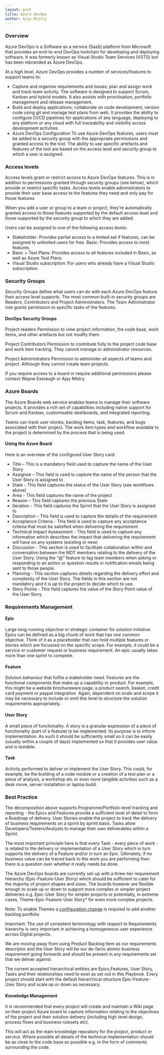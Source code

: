 ```yaml
---
layout: post
title: Azure DevOps
author: Ajay Mistry
---
```

### Overview

Azure DevOps is a Software as a service (SaaS) platform from Microsoft that provides an end-to-end DevOps toolchain for developing and deploying software. It was formerly known as Visual Studio Team Services (VSTS) but has been rebranded as Azure DevOps.

At a high level, Azure DevOps provides a number of services/features to support teams to:

*   Capture and organise requirements and issues; plan and assign work and track team activity. The software is designed to support Scrum, Kanban and hybrid models. It also assists with prioritisation, portfolio management and release management.
*   Build and deploy applications; collaborate on code development; version code using git and manage test plans from web. It provides the ability to configure CI/CD pipelines for applications of any language, deploying to any platform or any cloud with full traceability and visibility across development activities
*   Azure DevOps Configuration To use Azure DevOps features, users must be added to a security group with the appropriate permissions and granted access to the tool. The ability to use specific artefacts and features of the tool are based on the access level and security group to which a user is assigned.

### Access levels

Access levels grant or restrict access to Azure DevOps features. This is in addition to permissions granted through security groups (see below), which provide or restrict specific tasks. Access levels enable administrators to provide their user base access to the features they need and only pay for those features.

When you add a user or group to a team or project, they're automatically granted access to those features supported by the default access level and those supported by the security group to which they are added.

Users can be assigned to one of the following access levels:

*   Stakeholder: Provides partial access to a limited set if features, can be assigned to unlimited users for free. Basic: Provides access to most features.
*   Basic + Test Plans: Provides access to all features included in Basic, as well as Azure Test Plans.
*   Visual Studio subscription: For users who already have a Visual Studio subscription.

### Security Groups

Security Groups define what users can do with each Azure DevOps feature their access level supports. The most common built-in security groups are Readers, Contributors and Project Administrators. The Team Administrator role grants permission to specific tasks of the features.

#### DevOps Security Groups

Project readers Permission to view project information, the code base, work items, and other artefacts but not modify them.

Project Contributors Permission to contribute fully to the project code base and work item tracking. They cannot manage or administrator resources.

Project Administrators Permission to administer all aspects of teams and project. Although they cannot create team projects.

If you require access to a board or require additional permissions please contact Wayne Eastaugh or Ajay Mistry.

### Azure Boards

The Azure Boards web service enables teams to manage their software projects. It provides a rich set of capabilities including native support for Scrum and Kanban, customisable dashboards, and integrated reporting.

Teams can track user stories, backlog items, task, features, and bugs associated with their project. The work item types and workflow available to the project is determined by the process that is being used.

#### Using the Azure Board

Here is an overview of the configured User Story card:

*   Title – This is a mandatory field used to capture the name of the User Story
*   Assignee – This field is used to capture the name of the person that the User Story is assigned to
*   State - This field captures the status of the User Story (see workflows above)
*   Area - This field captures the name of the project
*   Reason – This field captures the previous State
*   Iteration – This field captures the Sprint that the User Story is assigned to
*   Description – This field is used to capture the details of the requirement
*   Acceptance Criteria - This field is used to capture any acceptance criteria that must be satisfied when delivering the requirement
*   Technical Impact Assessment - This field is used to capture any information which describes the impact that delivering the requirement will have on any systems (existing or new)
*   Discussion - This section is used to facilitate collaboration within and conversation between the MDT members relating to the delivery of the User Story. Using the “@” feature to tag team members when asking or responding to an action or question results in notification emails being sent to those people.
*   Planning - This section captures details regarding the delivery effort and complexity of the User Story. The fields in this section are not mandatory and it is up to the project to decide which to use.
*   Story Points - This field captures the value of the Story Point value of the User Story.

### Requirements Management

#### ​​​​​​​Epic

Large long-running objective or strategic container for solution initiative. Epics can be defined as a big chunk of work that has one common objective. Think of it as a placeholder that can hold multiple features or stories which are focussed on the specific scope. For example, it could be a service or customer request or business requirement. An epic usually takes more than one sprint to complete.

#### Feature

Solution behaviour that fulfils a stakeholder need. Features are the functional components that make up a capability or product. For example, this might be a website brochureware page, a product search, basket, credit card payment or paypal integration. Again, dependent on scale and scope it may be necessary to include or omit this level to structure the solution requirements appropriately.

#### User Story

A small piece of functionality. A story is a granular expression of a piece of functionality (part of a feature) to be implemented. Its purpose is to inform implementation. As such it should be sufficiently small so it can be easily (usually within a couple of days) implemented so that it provides user value and is testable.

#### Task

Activity performed to deliver or implement the User Story. This could, for example, be the building of a code module or a creation of a test plan or a piece of analysis, a workshop etc or even more tangible activities such as a desk move, server installation or laptop build.

### Best Practice

The decomposition above supports Programme/Portfolio-level tracking and reporting - the Epics and Features provide a sufficient level of detail to form a Roadmap of delivery. User Stories enable the project to track the delivery of business requirements on a sprint by sprint basis. Tasks allow Developers/Testers/Analysts to manage their own deliverables within a Sprint.

The most important principle here is that every Task - every piece of work - is related to the delivery or implementation of a User Story which in turn supports the delivery of a Feature and/or in turn an Epic. Ultimately, if no business value can be traced back to the work you are performing then there is a question over whether it really needs be done.

The Azure DevOps boards are currently set-up with a three-tier requirement hierarchy (Epic-Feature-User Story) which should be sufficient to cater for the majority of project shapes and sizes. The boards however are flexible enough to scale up or down to support more complex or simpler project deliveries e.g. Epic-User Story for simpler projects or potentially, in extreme cases, Theme-Epic-Feature-User Story\* for even more complex projects.

Note: To enable Themes a [configuration change](ttps://docs.microsoft.com/en-us/azure/devops/organizations/settings/work/customize-process-backlogs-boards?view=azure-devops#add-portfolio-backlog) is required to add another backlog portfolio

Important: The use of consistent terminology with respect to Requirements hierarchy is very important in achieving a homogeneous user experience across Digital projects.

We are moving away from using Product Backlog Item as our requirements descriptor and the User Story will be our de-facto atomic business requirement going forwards and should be present in any requirements set that we deliver against.

The current accepted hierarchical entities are Epics,Features, User Story, Tasks and their relationships need to exist as set out in this Playbook. Every project should start with the default hierarchical structure Epic-Feature-User Story and scale up or down as necessary.

#### Knowledge Management

It is recommended that every project will create and maintain a Wiki page on their project Azure board to capture information relating to the objectives of the project and their solution delivery (including high level design, process flows and business rulesets etc).

This will act as the main knowledge repository for the project, product or service. Where possible all details of the technical implementation should be as close to the code base as possible e.g. in the form of comments surrounding the code.
